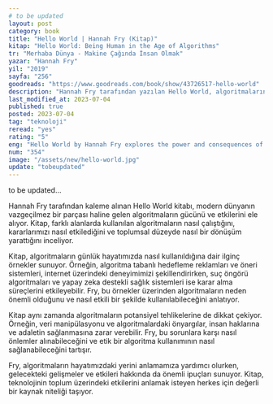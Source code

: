 ```yaml
---
# to be updated
layout: post
category: book
title: "Hello World | Hannah Fry (Kitap)"
kitap: "Hello World: Being Human in the Age of Algorithms"
tr: "Merhaba Dünya - Makine Çağında İnsan Olmak"
yazar: "Hannah Fry"
yil: "2019"
sayfa: "256"
goodreads: "https://www.goodreads.com/book/show/43726517-hello-world"
description: "Hannah Fry tarafından yazılan Hello World, algoritmaların gücünü ve sonuçlarını araştırarak, farklı alanlardaki etkilerini keşfeder ve okuyucuları rol ve etkileri üzerine düşünmeye çağırır."
last_modified_at: 2023-07-04
published: true
posted: 2023-07-04
tag: "teknoloji"
reread: "yes"
rating: "5"
eng: "Hello World by Hannah Fry explores the power and consequences of algorithms in our lives, delving into their impact on different domains and urging readers to reflect on their role and influence."
num: "354"
image: "/assets/new/hello-world.jpg"
update: "tobeupdated"
---
```


to be updated...

Hannah Fry tarafından kaleme alınan Hello World kitabı, modern dünyanın vazgeçilmez bir parçası haline gelen algoritmaların gücünü ve etkilerini ele alıyor. Kitap, farklı alanlarda kullanılan algoritmaların nasıl çalıştığını, kararlarımızı nasıl etkilediğini ve toplumsal düzeyde nasıl bir dönüşüm yarattığını inceliyor.

Kitap, algoritmaların günlük hayatımızda nasıl kullanıldığına dair ilginç örnekler sunuyor. Örneğin, algoritma tabanlı hedefleme reklamları ve öneri sistemleri, internet üzerindeki deneyimimizi şekillendirirken, suç öngörü algoritmaları ve yapay zeka destekli sağlık sistemleri ise karar alma süreçlerini etkileyebilir. Fry, bu örnekler üzerinden algoritmaların neden önemli olduğunu ve nasıl etkili bir şekilde kullanılabileceğini anlatıyor.

Kitap aynı zamanda algoritmaların potansiyel tehlikelerine de dikkat çekiyor. Örneğin, veri manipülasyonu ve algoritmalardaki önyargılar, insan haklarına ve adaletin sağlanmasına zarar verebilir. Fry, bu sorunlara karşı nasıl önlemler alınabileceğini ve etik bir algoritma kullanımının nasıl sağlanabileceğini tartışır.

Fry, algoritmaların hayatımızdaki yerini anlamamıza yardımcı olurken, gelecekteki gelişmeler ve etkileri hakkında da önemli ipuçları sunuyor. Kitap, teknolojinin toplum üzerindeki etkilerini anlamak isteyen herkes için değerli bir kaynak niteliği taşıyor.
